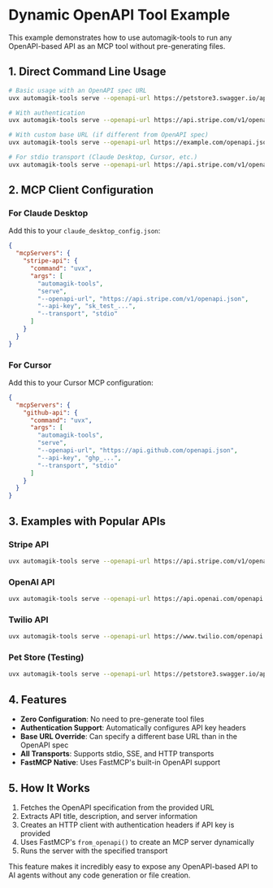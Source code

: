 # Dynamic OpenAPI Tool Example

This example demonstrates how to use automagik-tools to run any OpenAPI-based API as an MCP tool without pre-generating files.

## 1. Direct Command Line Usage

```bash
# Basic usage with an OpenAPI spec URL
uvx automagik-tools serve --openapi-url https://petstore3.swagger.io/api/v3/openapi.json

# With authentication
uvx automagik-tools serve --openapi-url https://api.stripe.com/v1/openapi.json --api-key sk_test_...

# With custom base URL (if different from OpenAPI spec)
uvx automagik-tools serve --openapi-url https://example.com/openapi.json --base-url https://api.example.com --api-key your-key

# For stdio transport (Claude Desktop, Cursor, etc.)
uvx automagik-tools serve --openapi-url https://api.stripe.com/v1/openapi.json --api-key sk_test_... --transport stdio
```

## 2. MCP Client Configuration

### For Claude Desktop

Add this to your `claude_desktop_config.json`:

```json
{
  "mcpServers": {
    "stripe-api": {
      "command": "uvx",
      "args": [
        "automagik-tools", 
        "serve", 
        "--openapi-url", "https://api.stripe.com/v1/openapi.json",
        "--api-key", "sk_test_...",
        "--transport", "stdio"
      ]
    }
  }
}
```

### For Cursor

Add this to your Cursor MCP configuration:

```json
{
  "mcpServers": {
    "github-api": {
      "command": "uvx",
      "args": [
        "automagik-tools", 
        "serve", 
        "--openapi-url", "https://api.github.com/openapi.json",
        "--api-key", "ghp_...",
        "--transport", "stdio"
      ]
    }
  }
}
```

## 3. Examples with Popular APIs

### Stripe API
```bash
uvx automagik-tools serve --openapi-url https://api.stripe.com/v1/openapi.json --api-key sk_test_...
```

### OpenAI API
```bash
uvx automagik-tools serve --openapi-url https://api.openai.com/openapi.json --api-key sk-...
```

### Twilio API
```bash
uvx automagik-tools serve --openapi-url https://www.twilio.com/openapi.json --api-key your-twilio-key
```

### Pet Store (Testing)
```bash
uvx automagik-tools serve --openapi-url https://petstore3.swagger.io/api/v3/openapi.json
```

## 4. Features

- **Zero Configuration**: No need to pre-generate tool files
- **Authentication Support**: Automatically configures API key headers
- **Base URL Override**: Can specify a different base URL than in the OpenAPI spec
- **All Transports**: Supports stdio, SSE, and HTTP transports
- **FastMCP Native**: Uses FastMCP's built-in OpenAPI support

## 5. How It Works

1. Fetches the OpenAPI specification from the provided URL
2. Extracts API title, description, and server information
3. Creates an HTTP client with authentication headers if API key is provided
4. Uses FastMCP's `from_openapi()` to create an MCP server dynamically
5. Runs the server with the specified transport

This feature makes it incredibly easy to expose any OpenAPI-based API to AI agents without any code generation or file creation.